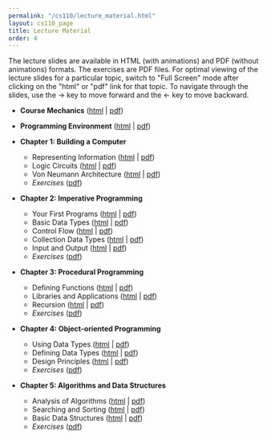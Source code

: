 ```yaml
---
permalink: "/cs110/lecture_material.html"
layout: cs110_page
title: Lecture Material
order: 4
---
```


The lecture slides are available in HTML (with animations) and PDF (without animations) formats. The exercises are PDF files. For optimal viewing of the lecture slides for a particular topic, switch to "Full Screen" mode after clicking on the "html" or "pdf" link for that topic. To navigate through the slides, use the &rarr; key to move forward and the &larr; key to move backward.
 
- **Course Mechanics** ([html](https://www.cs.umb.edu/~siyer/teaching/cs110/CourseMechanics.html) \| [pdf](https://www.cs.umb.edu/~siyer/teaching/cs110/CourseMechanics.pdf))

- **Programming Environment** ([html](https://www.cs.umb.edu/~siyer/teaching/cs110/ProgrammingEnvironment.html) \| [pdf](https://www.cs.umb.edu/~siyer/teaching/cs110/ProgrammingEnvironment.pdf))

- **Chapter 1: Building a Computer**
  - Representing Information ([html](https://www.cs.umb.edu/~siyer/teaching/cs110/RepresentingInformation.html) \| [pdf](https://www.cs.umb.edu/~siyer/teaching/cs110/RepresentingInformation.pdf))
  - Logic Circuits ([html](https://www.cs.umb.edu/~siyer/teaching/cs110/LogicCircuits.html) \| [pdf](https://www.cs.umb.edu/~siyer/teaching/cs110/LogicCircuits.pdf))
  - Von Neumann Architecture ([html](https://www.cs.umb.edu/~siyer/teaching/cs110/VonNeumannArchitecture.html) \| [pdf](https://www.cs.umb.edu/~siyer/teaching/cs110/VonNeumannArchitecture.pdf))
  - *Exercises* ([pdf](https://www.cs.umb.edu/~siyer/teaching/cs110/building_a_computer_exercises.pdf)) 

- **Chapter 2: Imperative Programming**
  - Your First Programs ([html](https://www.cs.umb.edu/~siyer/teaching/cs110/YourFirstPrograms.html) \| [pdf](https://www.cs.umb.edu/~siyer/teaching/cs110/YourFirstPrograms.pdf))
  - Basic Data Types ([html](https://www.cs.umb.edu/~siyer/teaching/cs110/BasicDataTypes.html) \| [pdf](https://www.cs.umb.edu/~siyer/teaching/cs110/BasicDataTypes.pdf))
  - Control Flow ([html](https://www.cs.umb.edu/~siyer/teaching/cs110/ControlFlow.html) \| [pdf](https://www.cs.umb.edu/~siyer/teaching/cs110/ControlFlow.pdf))
  - Collection Data Types ([html](https://www.cs.umb.edu/~siyer/teaching/cs110/CollectionDataTypes.html) \| [pdf](https://www.cs.umb.edu/~siyer/teaching/cs110/CollectionDataTypes.pdf))
  - Input and Output ([html](https://www.cs.umb.edu/~siyer/teaching/cs110/InputAndOutput.html) \| [pdf](https://www.cs.umb.edu/~siyer/teaching/cs110/InputAndOutput.pdf))
  - *Exercises* ([pdf](https://www.cs.umb.edu/~siyer/teaching/cs110/imperative_programming_exercises.pdf)) 

- **Chapter 3: Procedural Programming**
  - Defining Functions ([html](https://www.cs.umb.edu/~siyer/teaching/cs110/DefiningFunctions.html) \| [pdf](https://www.cs.umb.edu/~siyer/teaching/cs110/DefiningFunctions.pdf))
  - Libraries and Applications ([html](https://www.cs.umb.edu/~siyer/teaching/cs110/LibrariesAndApplications.html) \| [pdf](https://www.cs.umb.edu/~siyer/teaching/cs110/LibrariesAndApplications.pdf))
  - Recursion ([html](https://www.cs.umb.edu/~siyer/teaching/cs110/Recursion.html) \| [pdf](https://www.cs.umb.edu/~siyer/teaching/cs110/Recursion.pdf))
  - *Exercises* ([pdf](https://www.cs.umb.edu/~siyer/teaching/cs110/procedural_programming_exercises.pdf)) 

- **Chapter 4: Object-oriented Programming**
  - Using Data Types ([html](https://www.cs.umb.edu/~siyer/teaching/cs110/UsingDataTypes.html) \| [pdf](https://www.cs.umb.edu/~siyer/teaching/cs110/UsingDataTypes.pdf))
  - Defining Data Types ([html](https://www.cs.umb.edu/~siyer/teaching/cs110/DefiningDataTypes.html) \| [pdf](https://www.cs.umb.edu/~siyer/teaching/cs110/DefiningDataTypes.pdf))
  - Design Principles ([html](https://www.cs.umb.edu/~siyer/teaching/cs110/DesignPrinciples.html) \| [pdf](https://www.cs.umb.edu/~siyer/teaching/cs110/DesignPrinciples.pdf))
  - *Exercises* ([pdf](https://www.cs.umb.edu/~siyer/teaching/cs110/object_oriented_programming_exercises.pdf)) 

- **Chapter 5: Algorithms and Data Structures**
  - Analysis of Algorithms ([html](https://www.cs.umb.edu/~siyer/teaching/cs110/AnalysisOfAlgorithms.html) \| [pdf](https://www.cs.umb.edu/~siyer/teaching/cs110/AnalysisOfAlgorithms.pdf))
  - Searching and Sorting ([html](https://www.cs.umb.edu/~siyer/teaching/cs110/SearchingAndSorting.html) \| [pdf](https://www.cs.umb.edu/~siyer/teaching/cs110/SearchingAndSorting.pdf))
  - Basic Data Structures ([html](https://www.cs.umb.edu/~siyer/teaching/cs110/BasicDataStructures.html) \| [pdf](https://www.cs.umb.edu/~siyer/teaching/cs110/BasicDataStructures.pdf))
  - *Exercises* ([pdf](https://www.cs.umb.edu/~siyer/teaching/cs110/algorithms_and_data_structures_exercises.pdf)) 
 
